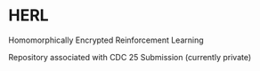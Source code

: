 # HERL
Homomorphically Encrypted Reinforcement Learning

Repository associated with CDC 25 Submission (currently private)
